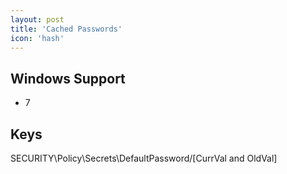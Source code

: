 ```yaml
---
layout: post
title: 'Cached Passwords'
icon: 'hash'
---
```


## Windows Support

- 7



## Keys

SECURITY\Policy\Secrets\DefaultPassword/[CurrVal and OldVal]

